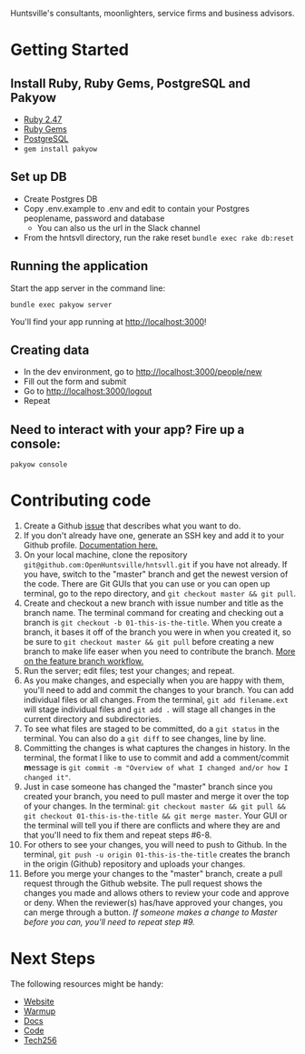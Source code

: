Huntsville's consultants, moonlighters, service firms and business advisors.

# Getting Started

## Install Ruby, Ruby Gems, PostgreSQL and Pakyow

- [Ruby 2.47](http://www.ruby-lang.org/en/downloads/)
- [Ruby Gems](http://rubygems.org/pages/download)
- [PostgreSQL](http://www.postgresql.org/)
- `gem install pakyow`

## Set up DB

- Create Postgres DB
- Copy .env.example to .env and edit to contain your Postgres peoplename, password and database
  - You can also us the url in the Slack channel
- From the hntsvll directory, run the rake reset `bundle exec rake db:reset`

## Running the application

Start the app server in the command line:

  `bundle exec pakyow server`

You'll find your app running at [http://localhost:3000](http://localhost:3000)!

## Creating data

- In the dev environment, go to [http://localhost:3000/people/new](http://localhost:3000/people/new)
- Fill out the form and submit
- Go to [http://localhost:3000/logout](http://localhost:3000/logout)
- Repeat

## Need to interact with your app? Fire up a console:

  `pakyow console`

# Contributing code

1. Create a Github [issue](https://github.com/OpenHuntsville/hntsvll/issues) that describes what you want to do.
2. If you don't already have one, generate an SSH key and add it to your Github profile. [Documentation here.](https://help.github.com/articles/generating-ssh-keys/)
3. On your local machine, clone the repository `git@github.com:OpenHuntsville/hntsvll.git` if you have not already. If you have, switch to the "master" branch and get the newest version of the code. There are Git GUIs that you can use or you can open up terminal, go to the repo directory, and `git checkout master && git pull`.
4. Create and checkout a new branch with issue number and title as the branch name. The terminal command for creating and checking out a branch is `git checkout -b 01-this-is-the-title`. When you create a branch, it bases it off of the branch you were in when you created it, so be sure to `git checkout master && git pull` before creating a new branch to make life easer when you need to contribute the branch. [More on the feature branch workflow.](https://www.atlassian.com/git/tutorials/comparing-workflows/feature-branch-workflow)
5. Run the server; edit files; test your changes; and repeat.
6. As you make changes, and especially when you are happy with them, you'll need to add and commit the changes to your branch. You can add individual files or all changes. From the terminal, `git add filename.ext` will stage individual files and `git add .` will stage all changes in the current directory and subdirectories.
7. To see what files are staged to be committed, do a `git status` in the terminal. You can also do a `git diff` to see changes, line by line.
8. Committing the changes is what captures the changes in history. In the terminal, the format I like to use to commit and add a comment/commit **m**essage is `git commit -m "Overview of what I changed and/or how I changed it"`.
9. Just in case someone has changed the "master" branch since you created your branch, you need to pull master and merge it over the top of your changes. In the terminal: `git checkout master && git pull && git checkout 01-this-is-the-title && git merge master`. Your GUI or the terminal will tell you if there are conflicts and where they are and that you'll need to fix them and repeat steps #6-8.
10. For others to see your changes, you will need to push to Github. In the terminal, `git push -u origin 01-this-is-the-title` creates the branch in the origin (Github) repository and uploads your changes.
11. Before you merge your changes to the "master" branch, create a pull request through the Github website. The pull request shows the changes you made and allows others to review your code and approve or deny. When the reviewer(s) has/have approved your changes, you can merge through a button. _If someone makes a change to Master before you can, you'll need to repeat step #9._


# Next Steps

The following resources might be handy:

- [Website](http://pakyow.com)
- [Warmup](http://pakyow.com/warmup)
- [Docs](http://pakyow.com/docs)
- [Code](http://github.com/metabahn/pakyow)
- [Tech256](http://www.tech256.com)
